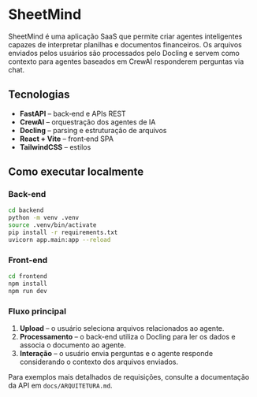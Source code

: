 # SheetMind

SheetMind é uma aplicação SaaS que permite criar agentes inteligentes capazes de interpretar planilhas e documentos financeiros. Os arquivos enviados pelos usuários são processados pelo Docling e servem como contexto para agentes baseados em CrewAI responderem perguntas via chat.

## Tecnologias

- **FastAPI** – back‑end e APIs REST
- **CrewAI** – orquestração dos agentes de IA
- **Docling** – parsing e estruturação de arquivos
- **React + Vite** – front‑end SPA
- **TailwindCSS** – estilos

## Como executar localmente

### Back-end

```bash
cd backend
python -m venv .venv
source .venv/bin/activate
pip install -r requirements.txt
uvicorn app.main:app --reload
```

### Front-end

```bash
cd frontend
npm install
npm run dev
```

### Fluxo principal

1. **Upload** – o usuário seleciona arquivos relacionados ao agente.
2. **Processamento** – o back-end utiliza o Docling para ler os dados e associa o documento ao agente.
3. **Interação** – o usuário envia perguntas e o agente responde considerando o contexto dos arquivos enviados.

Para exemplos mais detalhados de requisições, consulte a documentação da API em `docs/ARQUITETURA.md`.
